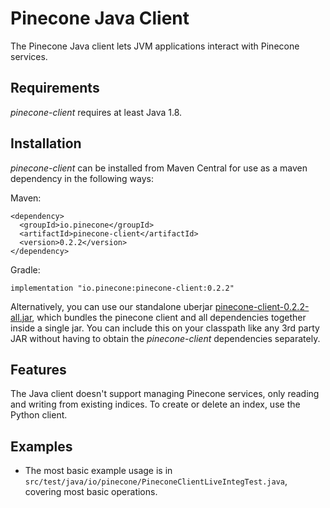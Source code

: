 # Pinecone Java Client

The Pinecone Java client lets JVM applications interact with Pinecone services.

## Requirements

*pinecone-client* requires at least Java 1.8.

## Installation

*pinecone-client* can be installed from Maven Central for use as a maven dependency in the following ways:

Maven:
```
<dependency>
  <groupId>io.pinecone</groupId>
  <artifactId>pinecone-client</artifactId>
  <version>0.2.2</version>
</dependency>
```

[comment]: <> (^ [pc:VERSION_LATEST_RELEASE])

Gradle:
```
implementation "io.pinecone:pinecone-client:0.2.2"
```

[comment]: <> (^ [pc:VERSION_LATEST_RELEASE])

Alternatively, you can use our standalone uberjar [pinecone-client-0.2.2-all.jar](https://repo1.maven.org/maven2/io/pinecone/pinecone-client/0.2.1/pinecone-client-0.2.2-all.jar), which bundles the pinecone client and all dependencies together inside a single jar. You can include this on your classpath like any 3rd party JAR without having to obtain the *pinecone-client* dependencies separately.

[comment]: <> (^ [pc:VERSION_LATEST_RELEASE])

## Features

The Java client doesn't support managing Pinecone services, only reading and writing from existing indices. To create or delete an index, use the Python client.


## Examples

- The most basic example usage is in `src/test/java/io/pinecone/PineconeClientLiveIntegTest.java`, covering most basic operations.
